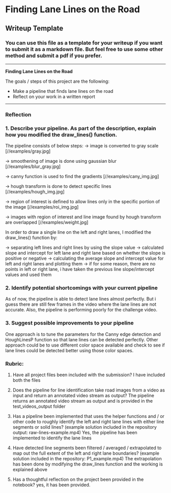 # **Finding Lane Lines on the Road** 

## Writeup Template

### You can use this file as a template for your writeup if you want to submit it as a markdown file. But feel free to use some other method and submit a pdf if you prefer.

---

**Finding Lane Lines on the Road**

The goals / steps of this project are the following:
* Make a pipeline that finds lane lines on the road
* Reflect on your work in a written report


[//]: # (Image References)

[image1]: ./examples/grayscale.jpg "Grayscale"

---

### Reflection

### 1. Describe your pipeline. As part of the description, explain how you modified the draw_lines() function.

The pipeline consists of below steps:
-> image is converted to gray scale
[//examples/gray.jpg]

-> smoothening of image is done using gaussian blur
[//examples/blur_gray.jpg]

-> canny function is used to find the gradients
[//examples/cany_img.jpg]

-> hough transform is done to detect specific lines
[//examples/hough_img.jpg]

-> region of interest is defined to allow lines only in the specific portion of the image
[//examples/roi_img.jpg]

-> images with region of interest and line image found by hough transform are overlapped
[//examples/weight.jpg]

In order to draw a single line on the left and right lanes, I modified the draw_lines() function by:

-> separating left lines and right lines by using the slope value
-> calculated slope and intercept for left lane and right lane based on whether the slope is positive or negative
-> calculating the average slope and intercept value for left and right lanes and plotting them
-> if for some reason, there are no points in left or right lane, i have taken the previous line slope/intercept values and used them

### 2. Identify potential shortcomings with your current pipeline


As of now, the pipeline is able to detect lane lines almost perfectly. But i guess there are still few frames
in the video where the lane lines are not accurate. Also, the pipeline is performing poorly for the
challenge video.


### 3. Suggest possible improvements to your pipeline

One approach is to tune the parameters for the Canny edge detection and HoughLinesP function so that
lane lines can be detected perfectly. Other approach could be to use different color space available and
check to see if lane lines could be detected better using those color spaces.

### Rubric:

1. Have all project files been included with the submission?
I have included both the files

2. Does the pipeline for line identification take road images from a video as input and return an annotated video stream as output?
The pipeline returns an annotated video stream as output and is provided in the test_videos_output folder

3. Has a pipeline been implemented that uses the helper functions and / or other code to roughly identify the left and right lane lines with either line segments or solid lines? (example solution included in the repository output: raw-lines-example.mp4)
Yes, the pipeline has been implemented to identify the lane lines

4. Have detected line segments been filtered / averaged / extrapolated to map out the full extent of the left and right lane boundaries? (example solution included in the repository: P1_example.mp4)
The extrapolation has been done by modifying the draw_lines function and the working is explained above

5. Has a thoughtful reflection on the project been provided in the notebook?
yes, it has been provided.
